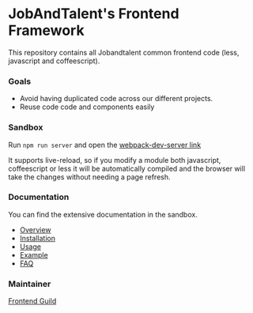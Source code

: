 # JobAndTalent's Frontend Framework

This repository contains all Jobandtalent common frontend code (less, javascript and coffeescript).

### Goals

- Avoid having duplicated code across our different projects.  
- Reuse code code and components easily

### Sandbox

Run `npm run server` and open the [webpack-dev-server link](http://localhost:8080/webpack-dev-server/)

It supports live-reload, so if you modify a module both javascript, coffeescript or less it will be automatically compiled and the browser will take the changes without needing a page refresh.

### Documentation

You can find the extensive documentation in the sandbox.

- [Overview](manual/overview.md)  
- [Installation](manual/installation.md)  
- [Usage](manual/usage.md)  
- [Example](manual/example.md)  
- [FAQ](manual/faq.md)  

### Maintainer

[Frontend Guild](frontend.team@jobandtalent.com)
